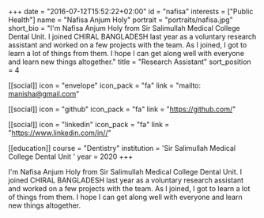 +++
date = "2016-07-12T15:52:22+02:00"
id = "nafisa"
interests = ["Public Health"]
name = "Nafisa Anjum Holy"
portrait = "portraits/nafisa.jpg"
short_bio = "I'm Nafisa Anjum Holy from Sir Salimullah Medical College Dental Unit. I joined CHIRAL BANGLADESH last year as a  voluntary research assistant and worked on a few projects with the team. As I joined, I got to learn a lot of things from them. I hope I can get along well with everyone and learn new things altogether."
title = "Research Assistant"
sort_position = 4

[[social]]
    icon = "envelope"
    icon_pack = "fa"
    link = "mailto: manisha@gmail.com"

[[social]]
    icon = "github"
    icon_pack = "fa"
    link = "https://github.com/"

[[social]]
    icon = "linkedin"
    icon_pack = "fa"
    link = "https://www.linkedin.com/in//"

[[education]]
    course = "Dentistry"
    institution = 'Sir Salimullah Medical College Dental Unit '
    year = 2020
+++

I'm Nafisa Anjum Holy from Sir Salimullah Medical College Dental Unit. I joined CHIRAL BANGLADESH last year as a  voluntary research assistant and worked on a few projects with the team. As I joined, I got to learn a lot of things from them. I hope I can get along well with everyone and learn new things altogether.